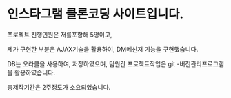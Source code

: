 # 인스타그램 클론코딩 사이트입니다. 

프로젝트 진행인원은 저를포함해 5명이고,

제가 구현한 부분은 AJAX기술을 활용하여, DM메신져 기능을 구현했습니다.

DB는 오라클을 사용하여, 저장하였으며,
팀원간 프로젝트작업은 git -버전관리프로그램 을 활용하였습니다.

총제작기간은 2주정도가 소요되었습니다.
